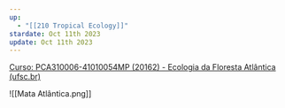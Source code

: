 ```yaml
---
up:
  - "[[210 Tropical Ecology]]"
stardate: Oct 11th 2023
update: Oct 11th 2023
---
```

[Curso: PCA310006-41010054MP (20162) - Ecologia da Floresta Atlântica (ufsc.br)](https://moodle.ufsc.br/course/view.php?id=67227)

![[Mata Atlântica.png]]
